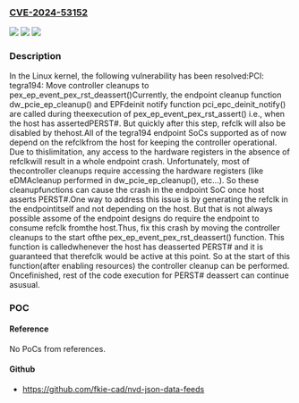### [CVE-2024-53152](https://cve.mitre.org/cgi-bin/cvename.cgi?name=CVE-2024-53152)
![](https://img.shields.io/static/v1?label=Product&message=Linux&color=blue)
![](https://img.shields.io/static/v1?label=Version&message=570d7715eed8a29ac5bd96c7694f060a991e5a31%3C%2070212c2300971506e986d95000d2745529cac9d7%20&color=brighgreen)
![](https://img.shields.io/static/v1?label=Vulnerability&message=n%2Fa&color=brighgreen)

### Description

In the Linux kernel, the following vulnerability has been resolved:PCI: tegra194: Move controller cleanups to pex_ep_event_pex_rst_deassert()Currently, the endpoint cleanup function dw_pcie_ep_cleanup() and EPFdeinit notify function pci_epc_deinit_notify() are called during theexecution of pex_ep_event_pex_rst_assert() i.e., when the host has assertedPERST#. But quickly after this step, refclk will also be disabled by thehost.All of the tegra194 endpoint SoCs supported as of now depend on the refclkfrom the host for keeping the controller operational. Due to thislimitation, any access to the hardware registers in the absence of refclkwill result in a whole endpoint crash. Unfortunately, most of thecontroller cleanups require accessing the hardware registers (like eDMAcleanup performed in dw_pcie_ep_cleanup(), etc...). So these cleanupfunctions can cause the crash in the endpoint SoC once host asserts PERST#.One way to address this issue is by generating the refclk in the endpointitself and not depending on the host. But that is not always possible assome of the endpoint designs do require the endpoint to consume refclk fromthe host.Thus, fix this crash by moving the controller cleanups to the start ofthe pex_ep_event_pex_rst_deassert() function. This function is calledwhenever the host has deasserted PERST# and it is guaranteed that therefclk would be active at this point. So at the start of this function(after enabling resources) the controller cleanup can be performed. Oncefinished, rest of the code execution for PERST# deassert can continue asusual.

### POC

#### Reference
No PoCs from references.

#### Github
- https://github.com/fkie-cad/nvd-json-data-feeds


